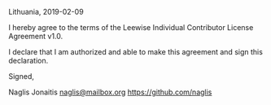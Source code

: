 Lithuania, 2019-02-09

I hereby agree to the terms of the Leewise Individual Contributor License
Agreement v1.0.

I declare that I am authorized and able to make this agreement and sign this
declaration.

Signed,

Naglis Jonaitis naglis@mailbox.org https://github.com/naglis
